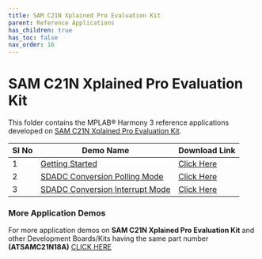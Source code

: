 ```yaml
---
title: SAM C21N Xplained Pro Evaluation Kit
parent: Reference Applications
has_children: true
has_toc: false
nav_order: 16
---
```

# SAM C21N Xplained Pro Evaluation Kit

This folder contains the MPLAB® Harmony 3 reference applications developed on [SAM C21N Xplained Pro Evaluation Kit](https://www.microchip.com/developmenttools/ProductDetails/atsamc21n-xpro).   

|SI No| Demo Name | Download Link |
| --- | --- | -- |
| 1 | [Getting Started](./samc21n_getting_started/readme.md) | [Click Here](https://github.com/MicrochipTech/MPLAB-Harmony-Reference-Apps/releases/latest/download/samc21n_getting_started.zip) |
| 2 | [SDADC Conversion Polling Mode](./sdadc_conversion_polling/readme.md) | [Click Here](https://github.com/MicrochipTech/MPLAB-Harmony-Reference-Apps/releases/latest/download/sdadc_conversion_polling.zip) |
| 3 | [SDADC Conversion Interrupt Mode](./sdadc_conversion_interrupt/readme.md) | [Click Here](https://github.com/MicrochipTech/MPLAB-Harmony-Reference-Apps/releases/latest/download/sdadc_conversion_interrupt.zip) |


### More Application Demos

For more application demos on **SAM C21N Xplained Pro Evaluation Kit** and other Development Boards/Kits having the same part number **(ATSAMC21N18A)** <a href="https://mplab-discover.microchip.com/v1/itemtype/com.microchip.ide.project?s0=ATSAMC21N18A" target="_blank"> CLICK HERE </a>
